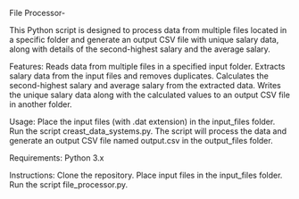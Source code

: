 File Processor-

This Python script is designed to process data from multiple files located in a specific folder and generate an output CSV file with unique salary data, along with details of the second-highest salary and the average salary.

Features:
Reads data from multiple files in a specified input folder.
Extracts salary data from the input files and removes duplicates.
Calculates the second-highest salary and average salary from the extracted data.
Writes the unique salary data along with the calculated values to an output CSV file in another folder.

Usage:
Place the input files (with .dat extension) in the input_files folder.
Run the script creast_data_systems.py.
The script will process the data and generate an output CSV file named output.csv in the output_files folder.

Requirements:
Python 3.x

Instructions:
Clone the repository.
Place input files in the input_files folder.
Run the script file_processor.py.
